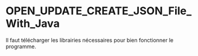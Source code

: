 # OPEN_UPDATE_CREATE_JSON_File_With_Java
Il faut télécharger les librairies nécessaires pour bien fonctionner le programme.
